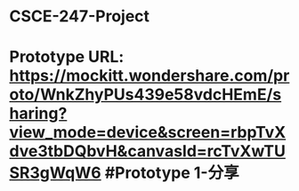 # CSCE-247-Project

# Prototype URL: https://mockitt.wondershare.com/proto/WnkZhyPUs439e58vdcHEmE/sharing?view_mode=device&screen=rbpTvXdve3tbDQbvH&canvasId=rcTvXwTUSR3gWqW6 #Prototype 1-分享
